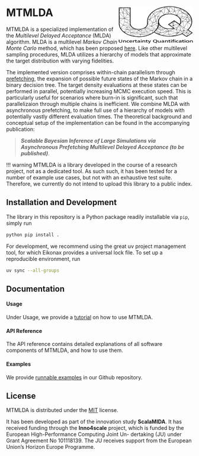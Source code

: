 # MTMLDA [<img src="images/uq_logo.png" width="200" height="100" alt="UQ at KIT" align="right">](https://www.scc.kit.edu/forschung/uq.php)

MTMLDA is a specialized implementation of the *Multilevel Delayed Acceptance* (MLDA) algorithm. MLDA is a multilevel *Markov Chain Monte Carlo* method, which has been proposed [here](https://doi.org/10.1137/22M1476770). Like other multilevel sampling procedures, MLDA utilizes a hierarchy of models that approximate the target distribution with varying fidelities.

The implemented version comprises within-chain parallelism through [prefetching](https://www.tandfonline.com/doi/abs/10.1198/106186006X100579), the expansion of possible future states of the Markov chain in a binary decision tree. The target density evaluations at these states can be performed in parallel, potentially increasing MCMC execution speed. This is particularly useful for scenarios where burn-in is significant, such that parallelizaion through multiple chains is inefficient. We combine MLDA with asynchronous prefetching, to make full use of a hierarchy of models with potentially vastly different evaluation times. The theoretical background and conceptual setup of the implementation can be found in the accompanying publication:

 > ***Scalable Bayesian Inference of Large Simulations via Asynchronous Prefetching Multilevel Delayed Acceptance (to be published)***.

!!! warning
    MTMLDA is a library developed in the course of a research project, not as a dedicated tool. As
    such such, it has been tested for a number of example use cases, but not with an exhaustive test suite. Therefore, we currently do not intend to upload this library to a public index.

## Installation and Development

The library in this repository is a Python package readily installable via `pip`, simply run
```bash
python pip install .
```
For development, we recommend using the great uv project management tool, for which Eikonax provides a universal lock file. To set up a reproducible environment, run 
```bash
uv sync --all-groups
```

## Documentation

#### Usage

Under Usage, we provide a [tutorial](usage/tutorial.md) on how to use MTMLDA.

#### API Reference

The API reference contains detailed explanations of all software components of MTMLDA, and how to use them.

#### Examples

We provide [runnable examples](https://github.com/UQatKIT/mtmlda/tree/main/examples) in our Github repository.

## License

MTMLDA is distributed under the [MIT](https://choosealicense.com/licenses/mit/) license.

It has been developed as part of the innovation study **ScalaMIDA**. It has received funding through the **Inno4scale** project, which is funded by the European High-Performance Computing Joint Un-
dertaking (JU) under Grant Agreement No 101118139. The JU receives support from the European Union’s Horizon Europe Programme.